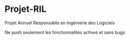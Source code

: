 # Projet-RIL
Projet Annuel Responsable en Ingénierie des Logiciels

Ne push seulement les fonctionnalités actives et sans bugs
